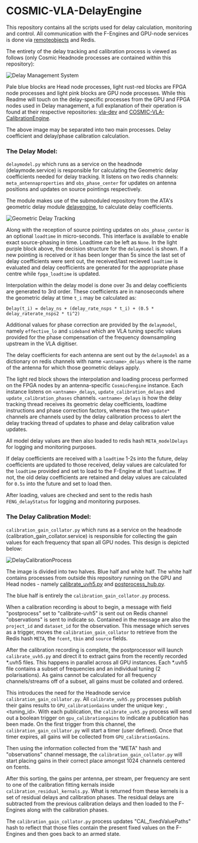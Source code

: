 # COSMIC-VLA-DelayEngine
This repository contains all the scripts used for delay calculation, monitoring and control. All communication with the F-Engines and GPU-node services is done via [remoteobjects](https://github.com/MydonSolutions/remoteobjects-py) and Redis.

The entirety of the delay tracking and calibration process is viewed as follows (only Cosmic Headnode processes are contained within this repository):

![Delay Management System](https://user-images.githubusercontent.com/28049678/224703031-b299c177-adc0-4045-8214-1863d2c255f4.jpg)

Pale blue blocks are Head node processes, light rust-red blocks are FPGA node processes and light pink blocks are GPU node processes. While this Readme will touch on the delay-specific processes from the GPU and FPGA nodes used in Delay management, a full explanation of their operation is found at their respective repositories: [vla-dev](https://github.com/realtimeradio/vla-dev) and [COSMIC-VLA-CalibrationEngine](https://github.com/COSMIC-SETI/COSMIC-VLA-CalibrationEngine).

The above image may be separated into two main processes. Delay coefficient and delay/phase calibration calculation.

### The Delay Model:
`delaymodel.py` which runs as a service on the headnode (delaymode.service) is responsible for calculating the Geometric delay coefficients needed for delay tracking. It listens on two redis channels: `meta_antennaproperties` and `obs_phase_center` for updates on antenna positions and updates on source pointings respectively.

The module makes use of the submoduled repository from the ATA's geometric delay module [delayengine](https://github.com/wfarah/delay_engine), to calculate delay coefficients.

![Geometric Delay Tracking](https://user-images.githubusercontent.com/28049678/228798001-1d8be803-695e-4ff4-84a2-f88e700671d4.png)

Along with the reception of source pointing updates on `obs_phase_center` is an optional `loadtime` in micro-seconds. This interface is available to enable exact source-phasing in time. Loadtime can be left as `None`. In the light purple block above, the decision structure for the `delaymodel` is shown. If a new pointing is received or it has been longer than 5s since the last set of delay coefficients were sent out, the received/last recieved `loadtime` is evaluated and delay ceofficients are generated for the appropriate phase centre while `fpga_loadtime` is updated.

Interpolation within the delay model is done over 3s and delay coefficients are generated to 3rd order. These coefficients are in nanoseconds where the geometric delay at time `t_i` may be calculated as:

`Delay(t_i) = delay_ns + (delay_rate_nsps * t_i) + (0.5 * delay_raterate_nsps2 * ti^2)`

Additional values for phase correction are provided by the `delaymodel`, namely `effective_lo` and `sideband` which are VLA tuning specific values provided for the phase compensation of the frequency downsampling upstream in the VLA digitiser.

The delay coefficients for each antenna are sent out by the `delaymodel` as a dictionary on redis channels with name `<antname>_delays` where <antname> is the name of the antenna for which those geometric delays apply.

The light red block shows the interpolation and loading process performed on the FPGA nodes by an antenna-specific `CosmicFengine` instance. Each instance listens on `<antname>_delays`, `update_calibration_delays` and `update_calibration_phases` channels. `<antname>_delays` is how the delay tracking thread receives its geometric delay coefficients, loadtime instructions and phase correction factors, whereas the two `update*` channels are channels used by the delay calibration process to alert the delay tracking thread of updates to phase and delay calibration value updates.

All model delay values are then also loaded to redis hash `META_modelDelays` for logging and monitoring purposes.

If delay coefficients are received with a `loadtime` 1-2s into the future, delay coefficients are updated to those received, delay values are calculated for the `loadtime` provided and set to load to the F-Engine at that `loadtime`. If not, the old delay coefficients are retained and delay values are calculated for `0.5s` into the future and set to load then.


After loading, values are checked and sent to the redis hash `FENG_delayStatus` for logging and monitoring purposes.

### The Delay Calibration Model:
`calibration_gain_collator.py` which runs as a service on the headnode (calibration_gain_collator.service) is responsible for collecting the gain values for each frequency that span all GPU nodes. This design is depicted below:

![DelayCalibrationProcess](https://user-images.githubusercontent.com/28049678/225007506-85b9f608-2d98-4e48-9a1d-6a15422e90f5.jpg)

The image is divided into two halves. Blue half and white half. The white half contains processes from outside this repository running on the GPU and Head nodes - namely [calibrate_uvh5.py](https://github.com/COSMIC-SETI/COSMIC-VLA-CalibrationEngine/blob/main/calibrate_uvh5.py) and [postprocess_hub.py](https://github.com/COSMIC-SETI/COSMIC-VLA-PythonLibs/blob/main/scripts/postprocess_hub.py).

The blue half is entirely the `calibration_gain_collator.py` process.

When a calibration recording is about to begin, a message with field "postprocess" set to "calibrate-uvh5" is sent out on Redis channel "observations" is sent to indicate so. Contained in the message are also the `project_id` and `dataset_id` for the observation. This message which serves as a trigger, moves the `calibration_gain_collator` to retrieve from the Redis hash `META`, the `fcent`, `tbin` and `source` fields. 

After the calibration recording is complete, the postprocessor will launch `calibrate_uvh5.py` and direct it to extract gains from the recently recorded *.uvh5 files. This happens in parallel across all GPU instances. Each *.uvh5 file contains a subset of frequencies and an individual tuning (2 polarisations). As gains cannot be calculated for all frequency channels/streams off of a subset, all gains must be collated and ordered.

This introduces the need for the Headnode service `calibration_gain_collator.py`. All `calibrate_uvh5.py` processes publish their gains results to `GPU_calibrationGains` under the unique key: <startingfrequency>,<tuning_id>. With each publication, the `calibrate_uvh5.py` process will send out a boolean trigger on `gpu_calibrationgains` to indicate a publication has been made. On the first trigger from this channel, the `calibration_gain_collator.py` will start a timer (user defined). Once that timer expires, all gains will be collected from `GPU_calibrationGains`.

Then using the information collected from the "META" hash and "observations" channel message, the `calibration_gain_collator.py` will start placing gains in their correct place amongst 1024 channels centered on fcents.

After this sorting, the gains per antenna, per stream, per frequency are sent to one of the calibration fitting kernals inside `calibration_residual_kernals.py`. What is returned from these kernels is a set of residual delays and calibration phases. The residual delays are subtracted from the previous calibration delays and then loaded to the F-Engines along with the calibration phases. 

The `calibration_gain_collator.py` process updates "CAL_fixedValuePaths" hash to reflect that those files contain the present fixed values on the F-Engines and then goes back to an armed state. 
